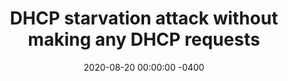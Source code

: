 ---
layout: post
title:  "DHCP starvation attack without making any DHCP requests"
date:   2020-08-20 00:00:00 -0400
tags: [advanced]
excerpt: Most defense systems filter out repeated DHCP requests. What if you could perform DHCP starvation without sending a DCHP request?
---